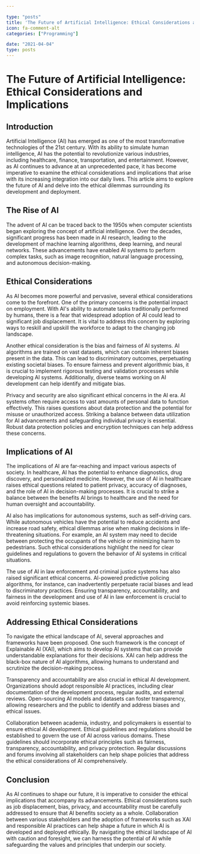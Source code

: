 ```yaml
---

type: "posts"
title: 'The Future of Artificial Intelligence: Ethical Considerations and Implications'
icon: fa-comment-alt
categories: ["Programming"]

date: "2021-04-04"
type: posts
---
```





# The Future of Artificial Intelligence: Ethical Considerations and Implications

## Introduction

Artificial Intelligence (AI) has emerged as one of the most transformative technologies of the 21st century. With its ability to simulate human intelligence, AI has the potential to revolutionize various industries, including healthcare, finance, transportation, and entertainment. However, as AI continues to advance at an unprecedented pace, it has become imperative to examine the ethical considerations and implications that arise with its increasing integration into our daily lives. This article aims to explore the future of AI and delve into the ethical dilemmas surrounding its development and deployment.

## The Rise of AI

The advent of AI can be traced back to the 1950s when computer scientists began exploring the concept of artificial intelligence. Over the decades, significant progress has been made in AI research, leading to the development of machine learning algorithms, deep learning, and neural networks. These advancements have enabled AI systems to perform complex tasks, such as image recognition, natural language processing, and autonomous decision-making.

## Ethical Considerations

As AI becomes more powerful and pervasive, several ethical considerations come to the forefront. One of the primary concerns is the potential impact on employment. With AI's ability to automate tasks traditionally performed by humans, there is a fear that widespread adoption of AI could lead to significant job displacement. It is vital to address this concern by exploring ways to reskill and upskill the workforce to adapt to the changing job landscape.

Another ethical consideration is the bias and fairness of AI systems. AI algorithms are trained on vast datasets, which can contain inherent biases present in the data. This can lead to discriminatory outcomes, perpetuating existing societal biases. To ensure fairness and prevent algorithmic bias, it is crucial to implement rigorous testing and validation processes while developing AI systems. Additionally, diverse teams working on AI development can help identify and mitigate bias.

Privacy and security are also significant ethical concerns in the AI era. AI systems often require access to vast amounts of personal data to function effectively. This raises questions about data protection and the potential for misuse or unauthorized access. Striking a balance between data utilization for AI advancements and safeguarding individual privacy is essential. Robust data protection policies and encryption techniques can help address these concerns.

## Implications of AI

The implications of AI are far-reaching and impact various aspects of society. In healthcare, AI has the potential to enhance diagnostics, drug discovery, and personalized medicine. However, the use of AI in healthcare raises ethical questions related to patient privacy, accuracy of diagnoses, and the role of AI in decision-making processes. It is crucial to strike a balance between the benefits AI brings to healthcare and the need for human oversight and accountability.

AI also has implications for autonomous systems, such as self-driving cars. While autonomous vehicles have the potential to reduce accidents and increase road safety, ethical dilemmas arise when making decisions in life-threatening situations. For example, an AI system may need to decide between protecting the occupants of the vehicle or minimizing harm to pedestrians. Such ethical considerations highlight the need for clear guidelines and regulations to govern the behavior of AI systems in critical situations.

The use of AI in law enforcement and criminal justice systems has also raised significant ethical concerns. AI-powered predictive policing algorithms, for instance, can inadvertently perpetuate racial biases and lead to discriminatory practices. Ensuring transparency, accountability, and fairness in the development and use of AI in law enforcement is crucial to avoid reinforcing systemic biases.

## Addressing Ethical Considerations

To navigate the ethical landscape of AI, several approaches and frameworks have been proposed. One such framework is the concept of Explainable AI (XAI), which aims to develop AI systems that can provide understandable explanations for their decisions. XAI can help address the black-box nature of AI algorithms, allowing humans to understand and scrutinize the decision-making process.

Transparency and accountability are also crucial in ethical AI development. Organizations should adopt responsible AI practices, including clear documentation of the development process, regular audits, and external reviews. Open-sourcing AI models and datasets can foster transparency, allowing researchers and the public to identify and address biases and ethical issues.

Collaboration between academia, industry, and policymakers is essential to ensure ethical AI development. Ethical guidelines and regulations should be established to govern the use of AI across various domains. These guidelines should incorporate ethical principles such as fairness, transparency, accountability, and privacy protection. Regular discussions and forums involving all stakeholders can help shape policies that address the ethical considerations of AI comprehensively.

## Conclusion

As AI continues to shape our future, it is imperative to consider the ethical implications that accompany its advancements. Ethical considerations such as job displacement, bias, privacy, and accountability must be carefully addressed to ensure that AI benefits society as a whole. Collaboration between various stakeholders and the adoption of frameworks such as XAI and responsible AI practices can help shape a future in which AI is developed and deployed ethically. By navigating the ethical landscape of AI with caution and foresight, we can harness the potential of AI while safeguarding the values and principles that underpin our society.